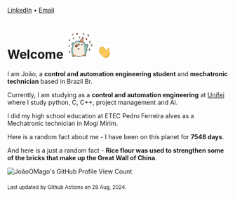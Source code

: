 [LinkedIn](https://www.linkedin.com/in/joão-pedro-gozzoli-b95641301/) &bull;
[Email](joaopedrogozzoli@gmail.com)

# Welcome <img src="happy.gif" height="64px" /> <img src="wave.gif" height="32px" />

I am João, a  **control and automation engineering student** and **mechatronic technician** based in Brazil Br.

Currently, I am studying as a **control and automation engineering** at [Unifei](https://unifei.edu.br) where I study python, C, C++, project management and Ai.

I did my high school education at ETEC Pedro Ferreira alves as a Mechatronic technician in Mogi Mirim.

Here is a random fact about me - I have been on this planet for **7548 days**.

And here is a just a random fact -  **Rice flour was used to strengthen some of the bricks that make up the Great Wall of China**.

![JoãoOMago's GitHub Profile View Count](https://komarev.com/ghpvc/?username=JoaoOMago)

<sub>Last updated by Github Actions on 28 Aug, 2024.</sub>
